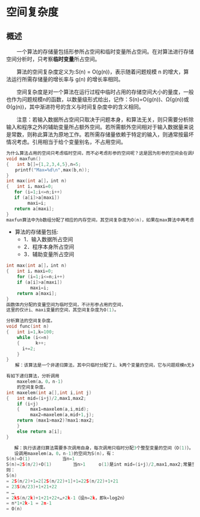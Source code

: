 # 空间复杂度

## 概述

　　一个算法的存储量包括形参所占空间和临时变量所占空间。在对算法进行存储空间分析时，只考察**临时变量**所占空间。

　　算法的空间复杂度定义为:S(n) = O(g(n))，表示随着问题规模 n 的增大，算法运行所需存储量的增长率与 g(n) 的增长率相同。

　　空间复杂度是对一个算法在运行过程中临时占用的存储空间大小的量度，一般也作为问题规模n的函数，以数量级形式给出，记作：S(n)=O(g(n))、Ω(g(n))或Θ(g(n))，其中渐进符号的含义与时间复杂度中的含义相同。

　　注意：若输入数据所占空间只取决于问题本身，和算法无关，则只需要分析除输入和程序之外的辅助变量所占额外空间。若所需额外空间相对于输入数据量来说是常数，则称此算法为原地工作。若所需存储量依赖于特定的输入，则通常按最坏情况考虑。引用相当于给个变量别名，不占用空间。

 ```c
为什么算法占用的空间只考虑临时空间，而不必考虑形参的空间呢？这是因为形参的空间会在调用该算法的算法中考虑，例如，以下maxfun算法调用max算法：
void maxfun()
{   int b[]={1,2,3,4,5},n=5;
　　printf("Max=%d\n",max(b,n));
}
int max(int a[]，int n)
{   int i，maxi=0;
    for (i=1;i<=n;i++)
    if (a[i]>a[maxi])
         maxi=i;
    return a[maxi];
}
maxfun算法中为b数组分配了相应的内存空间，其空间复杂度为O(n)，如果在max算法中再考虑形参a的空间，这样重复计算了占用的空间。
 ```



- 算法的存储量包括:
  - 1．输入数据所占空间
  - 2．程序本身所占空间
  - 3．辅助变量所占空间



```c
int max(int a[]，int n)
{   int i，maxi=0;
    for (i=1;i<=n;i++)
    if (a[i]>a[maxi])
         maxi=i;
    return a[maxi];
}
函数体内分配的变量空间为临时空间，不计形参占用的空间，
这里的仅计i、maxi变量的空间，其空间复杂度为O(1)。
```



```c
分析算法的空间复杂度。　　
void func(int n)
{   int i=1,k=100;
    while (i<=n)
    {      k++;
      i+=2;
    }
}
　　解：该算法是一个非递归算法，其中只临时分配了i、k两个变量的空间，它与问题规模n无关，所以其空间复杂度均为O(1)，即该算法为原时工作算法。
```

 

```c
有如下递归算法，分析调用
    maxelem(a，0，n-1)
    的空间复杂度。
int maxelem(int a[],int i,int j)
{   int mid=(i+j)/2,max1,max2;
    if (i<j)
    {    max1=maxelem(a,i,mid);
  　　　  max2=maxelem(a,mid+1,j);
    return (max1>max2)?max1:max2;
    }
    else return a[i];
}

   解：执行该递归算法需要多次调用自身，每次调用只临时分配3个整型变量的空间（O(1)）。
   设调用maxelem(a，0，n-1)的空间为S(n)，有：
S(n)=O(1)            当n=1
S(n)=2S(n/2)+O(1)        当n>1     o(1)是int mid=(i+j)/2,max1,max2;常量空间
则：
S(n) 
= 2S(n/2)+1=2[2S(n/22)+1]+1=22S(n/22)+1+21
= 23S(n/23)+1+21+22
= …
= 2kS(n/2k)+1+21+22+…+2k-1（设n=2k，即k=log2n）
= n*1+2k-1 = 2n-1 
= O(n)
```

